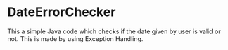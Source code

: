 # DateErrorChecker
This a simple Java code which checks if the date given by user is valid or not.
This is made by using Exception Handling.
